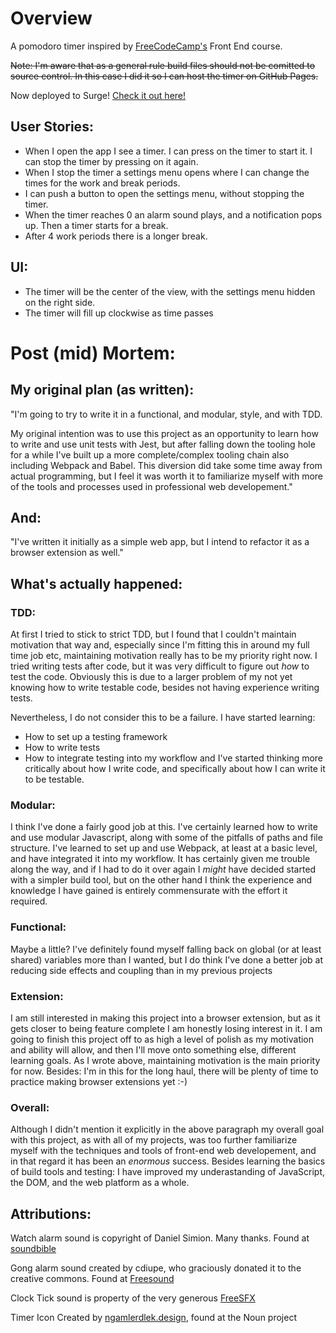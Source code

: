 # Overview

A pomodoro timer inspired by [FreeCodeCamp's](https://www.freecodecamp.com) Front End course.

~~Note: I'm aware that as a general rule build files should not be comitted to source control. In this case I did it so I can host the timer on GitHub Pages.~~

Now deployed to Surge! [Check it out here!](http://www.pomodorotimer.surge.sh)

## User Stories:
 - When I open the app I see a timer. I can press on the timer to start it. I can stop the timer by pressing on it again.
 - When I stop the timer a settings menu opens where I can change the times for the work and break periods.
 - I can push a button to open the settings menu, without stopping the timer.
 - When the timer reaches 0 an alarm sound plays, and a notification pops up. Then a timer starts for a break.
 - After 4 work periods there is a longer break.
 
## UI:
 - The timer will be the center of the view, with the settings menu hidden on the right side.
 - The timer will fill up clockwise as time passes


# Post (mid) Mortem:
## My original plan (as written):
"I'm going to try to write it in a functional, and modular, style, and with TDD.

My original intention was to use this project as an opportunity to learn how to write and use unit tests with Jest, but after falling down the tooling hole for a while I've built up a more complete/complex tooling chain also including Webpack and Babel. This diversion did take some time away from actual programming, but I feel it was worth it to familiarize myself with more of the tools and processes used in professional web developement."

## And:

"I've written it initially as a simple web app, but I intend to refactor it as a browser extension as well."

## What's actually happened:
### TDD: 
At first I tried to stick to strict TDD, but I found that I couldn't maintain motivation that way and, especially since I'm fitting this in around my full time job etc, maintaining motivation really has to be my priority right now. I tried writing tests after code, but it was very difficult to figure out *how* to test the code. Obviously this is due to a larger problem of my not yet knowing how to write testable code, besides not having experience writing tests.

Nevertheless, I do not consider this to be a failure. I have started learning:
- How to set up a testing framework
- How to write tests
- How to integrate testing into my workflow
and I've started thinking more critically about how I write code, and specifically about how I can write it to be testable.

### Modular:
I think I've done a fairly good job at this. I've certainly learned how to write and use modular Javascript, along with some of the pitfalls of paths and file structure.
I've learned to set up and use Webpack, at least at a basic level, and have integrated it into my workflow. It has certainly given me trouble along the way, and if I had to do it over again I *might* have decided started with a simpler build tool, but on the other hand I think the experience and knowledge I have gained is entirely commensurate with the effort it required.

### Functional:
Maybe a little? I've definitely found myself falling back on global (or at least shared) variables more than I wanted, but I do think I've done a better job at reducing side effects and coupling than in my previous projects

### Extension: 
I am still interested in making this project into a browser extension, but as it gets closer to being feature complete I am honestly losing interest in it. I am going to finish this project off to as high a level of polish as my motivation and ability will allow, and then I'll move onto something else, different learning goals. As I wrote above, maintaining motivation is the main priority for now. Besides: I'm in this for the long haul, there will be plenty of time to practice making browser extensions yet :-)

### Overall:
Although I didn't mention it explicitly in the above paragraph my overall goal with this project, as with all of my projects, was too further familiarize myself with the techniques and tools of front-end web developement, and in that regard it has been an *enormous* success. Besides learning the basics of build tools and testing: I have improved my underastanding of JavaScript, the DOM, and the web platform as a whole. 

## Attributions: 

Watch alarm sound is copyright of Daniel Simion. Many thanks. Found at [soundbible](http://soundbible.com/2197-Analog-Watch-Alarm.html)

Gong alarm sound created by cdiupe, who graciously donated it to the creative commons. Found at [Freesound](https://freesound.org/people/cdiupe/) 

Clock Tick sound is property of the very generous [FreeSFX](http://www.freesfx.co.uk)

Timer Icon Created by [ngamlerdlek.design](https://thenounproject.com/ngamlerdlek.video/), found at the Noun project
